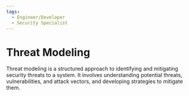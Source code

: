 ```yaml
---
tags:
  - Engineer/Developer
  - Security Specialist
---
```


# Threat Modeling

Threat modeling is a structured approach to identifying and mitigating security threats to a system. It involves understanding potential threats, vulnerabilities, and attack vectors, and developing strategies to mitigate them.
